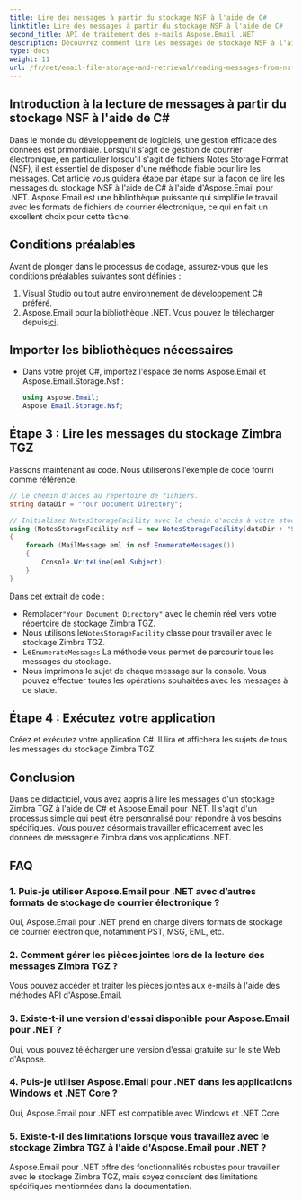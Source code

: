 ```yaml
---
title: Lire des messages à partir du stockage NSF à l'aide de C#
linktitle: Lire des messages à partir du stockage NSF à l'aide de C#
second_title: API de traitement des e-mails Aspose.Email .NET
description: Découvrez comment lire les messages de stockage NSF à l'aide de C# et Aspose.Email pour .NET. Un guide étape par étape avec des exemples de code.
type: docs
weight: 11
url: /fr/net/email-file-storage-and-retrieval/reading-messages-from-nsf-storage-using-csharp/
---
```


## Introduction à la lecture de messages à partir du stockage NSF à l'aide de C#

Dans le monde du développement de logiciels, une gestion efficace des données est primordiale. Lorsqu'il s'agit de gestion de courrier électronique, en particulier lorsqu'il s'agit de fichiers Notes Storage Format (NSF), il est essentiel de disposer d'une méthode fiable pour lire les messages. Cet article vous guidera étape par étape sur la façon de lire les messages du stockage NSF à l'aide de C# à l'aide d'Aspose.Email pour .NET. Aspose.Email est une bibliothèque puissante qui simplifie le travail avec les formats de fichiers de courrier électronique, ce qui en fait un excellent choix pour cette tâche.

## Conditions préalables

Avant de plonger dans le processus de codage, assurez-vous que les conditions préalables suivantes sont définies :

1. Visual Studio ou tout autre environnement de développement C# préféré.
2.  Aspose.Email pour la bibliothèque .NET. Vous pouvez le télécharger depuis[ici](https://releases.aspose.com/email/net).


## Importer les bibliothèques nécessaires
- Dans votre projet C#, importez l'espace de noms Aspose.Email et Aspose.Email.Storage.Nsf :
    ```csharp
    using Aspose.Email;
	Aspose.Email.Storage.Nsf;
    ```

## Étape 3 : Lire les messages du stockage Zimbra TGZ
Passons maintenant au code. Nous utiliserons l’exemple de code fourni comme référence.

```csharp
// Le chemin d'accès au répertoire de fichiers.
string dataDir = "Your Document Directory";

// Initialisez NotesStorageFacility avec le chemin d'accès à votre stockage Zimbra TGZ.
using (NotesStorageFacility nsf = new NotesStorageFacility(dataDir + "SampleNSF.nsf"))
{
    foreach (MailMessage eml in nsf.EnumerateMessages())
    {
        Console.WriteLine(eml.Subject);
    }
}
```

Dans cet extrait de code :
-  Remplacer`"Your Document Directory"` avec le chemin réel vers votre répertoire de stockage Zimbra TGZ.
-  Nous utilisons le`NotesStorageFacility` classe pour travailler avec le stockage Zimbra TGZ.
-  Le`EnumerateMessages` La méthode vous permet de parcourir tous les messages du stockage.
- Nous imprimons le sujet de chaque message sur la console. Vous pouvez effectuer toutes les opérations souhaitées avec les messages à ce stade.

## Étape 4 : Exécutez votre application
Créez et exécutez votre application C#. Il lira et affichera les sujets de tous les messages du stockage Zimbra TGZ.

## Conclusion

Dans ce didacticiel, vous avez appris à lire les messages d'un stockage Zimbra TGZ à l'aide de C# et Aspose.Email pour .NET. Il s'agit d'un processus simple qui peut être personnalisé pour répondre à vos besoins spécifiques. Vous pouvez désormais travailler efficacement avec les données de messagerie Zimbra dans vos applications .NET.

## FAQ

### 1. Puis-je utiliser Aspose.Email pour .NET avec d’autres formats de stockage de courrier électronique ?
Oui, Aspose.Email pour .NET prend en charge divers formats de stockage de courrier électronique, notamment PST, MSG, EML, etc.

### 2. Comment gérer les pièces jointes lors de la lecture des messages Zimbra TGZ ?
Vous pouvez accéder et traiter les pièces jointes aux e-mails à l'aide des méthodes API d'Aspose.Email.

### 3. Existe-t-il une version d'essai disponible pour Aspose.Email pour .NET ?
Oui, vous pouvez télécharger une version d'essai gratuite sur le site Web d'Aspose.

### 4. Puis-je utiliser Aspose.Email pour .NET dans les applications Windows et .NET Core ?
Oui, Aspose.Email pour .NET est compatible avec Windows et .NET Core.

### 5. Existe-t-il des limitations lorsque vous travaillez avec le stockage Zimbra TGZ à l'aide d'Aspose.Email pour .NET ?
Aspose.Email pour .NET offre des fonctionnalités robustes pour travailler avec le stockage Zimbra TGZ, mais soyez conscient des limitations spécifiques mentionnées dans la documentation.